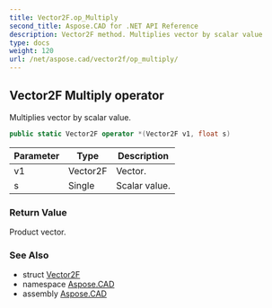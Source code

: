 ```yaml
---
title: Vector2F.op_Multiply
second_title: Aspose.CAD for .NET API Reference
description: Vector2F method. Multiplies vector by scalar value
type: docs
weight: 120
url: /net/aspose.cad/vector2f/op_multiply/
---
```

## Vector2F Multiply operator

Multiplies vector by scalar value.

```csharp
public static Vector2F operator *(Vector2F v1, float s)
```

| Parameter | Type | Description |
| --- | --- | --- |
| v1 | Vector2F | Vector. |
| s | Single | Scalar value. |

### Return Value

Product vector.

### See Also

* struct [Vector2F](../)
* namespace [Aspose.CAD](../../../aspose.cad/)
* assembly [Aspose.CAD](../../../)


